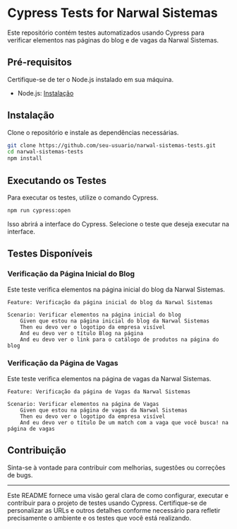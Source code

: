 # Cypress Tests for Narwal Sistemas

Este repositório contém testes automatizados usando Cypress para verificar elementos nas páginas do blog e de vagas da Narwal Sistemas.

## Pré-requisitos

Certifique-se de ter o Node.js instalado em sua máquina.

- Node.js: [Instalação](https://nodejs.org/)

## Instalação

Clone o repositório e instale as dependências necessárias.

```bash
git clone https://github.com/seu-usuario/narwal-sistemas-tests.git
cd narwal-sistemas-tests
npm install
```

## Executando os Testes

Para executar os testes, utilize o comando Cypress.

```bash
npm run cypress:open
```

Isso abrirá a interface do Cypress. Selecione o teste que deseja executar na interface.

## Testes Disponíveis

### Verificação da Página Inicial do Blog

Este teste verifica elementos na página inicial do blog da Narwal Sistemas.

```gherkin
Feature: Verificação da página inicial do blog da Narwal Sistemas

Scenario: Verificar elementos na página inicial do blog
    Given que estou na página inicial do blog da Narwal Sistemas
    Then eu devo ver o logotipo da empresa visível
    And eu devo ver o título Blog na página
    And eu devo ver o link para o catálogo de produtos na página do blog
```

### Verificação da Página de Vagas

Este teste verifica elementos na página de vagas da Narwal Sistemas.

```gherkin
Feature: Verificação da página de Vagas da Narwal Sistemas

Scenario: Verificar elementos na página de Vagas
    Given que estou na página de vagas da Narwal Sistemas
    Then eu devo ver o logotipo da empresa visível
    And eu devo ver o título De um match com a vaga que você busca! na página de vagas
```

## Contribuição

Sinta-se à vontade para contribuir com melhorias, sugestões ou correções de bugs.

---

Este README fornece uma visão geral clara de como configurar, executar e contribuir para o projeto de testes usando Cypress. Certifique-se de personalizar as URLs e outros detalhes conforme necessário para refletir precisamente o ambiente e os testes que você está realizando.
